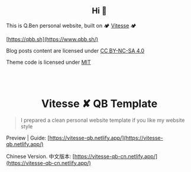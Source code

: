 <h2 align="center">Hi 🤗</h2>

This is Q.Ben personal website, built on 🏕 [Vitesse](https://github.com/antfu/vitesse) 🏕

[https://qbb.sh](https://www.qbb.sh/)

Blog posts content are licensed under [CC BY-NC-SA 4.0](https://creativecommons.org/licenses/by-nc/4.0/)

Theme code is licensed under [MIT](https://github.com/Zhengqbbb/qbb.sh/blob/main/LICENSE)

<br>
<br>

<h1 align="center">Vitesse ✘ QB Template</h1>

> I prepared a clean personal website template if you like my website style

Preview | Guide: [https://vitesse-qb.netlify.app/](https://vitesse-qb.netlify.app/)


Chinese Version. 中文版本: [https://vitesse-qb-cn.netlify.app/](https://vitesse-qb-cn.netlify.app/)
